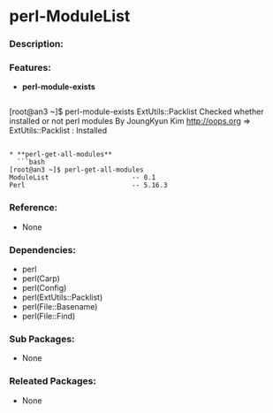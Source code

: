 # perl-ModuleList

### Description:

### Features:
* **perl-module-exists**
  ```bash
[root@an3 ~]$ perl-module-exists ExtUtils::Packlist
Checked whether installed or not perl modules
           By JoungKyun Kim <http://oops.org>
=> ExtUtils::Packlist          : Installed
```

* **perl-get-all-modules**
  ```bash
[root@an3 ~]$ perl-get-all-modules
ModuleList                     -- 0.1
Perl                           -- 5.16.3
```




### Reference:
* None

### Dependencies:
* perl
* perl(Carp)
* perl(Config)
* perl(ExtUtils::Packlist)
* perl(File::Basename)
* perl(File::Find)

### Sub Packages:
* None

### Releated Packages:
* None
